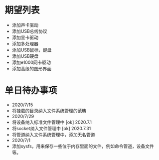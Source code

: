 # 期望列表
* 添加声卡驱动
* 添加USB总线协议
* 添加显卡驱动
* 添加多处理器
* 添加USB鼠标，键盘
* 添加USB硬盘
* 添加e1000网卡驱动
* 添加高级的图形界面

# 单日待办事项
* 2020/7/15
* 将挂载的目录纳入文件系统管理的范畴
* 2020/7/29
* 将设备纳入标准文件管理中  [ok] 2020.7.1
* 将socket纳入文件管理中    [ok] 2020.7.31
* 将管道纳入文件系统管理中，添加无名管道
* 2020/7/1
* 添加sysfs，用来保存一些位于内存里面的文件，例如命令管道，设备文件等。
